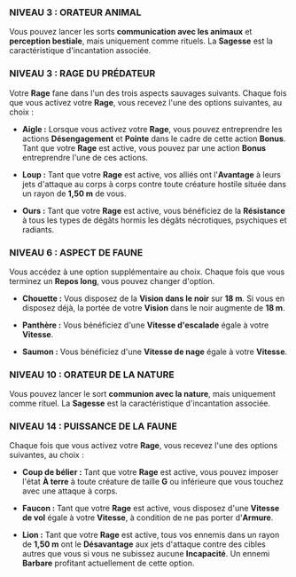 

### NIVEAU 3 : ORATEUR ANIMAL

Vous pouvez lancer les sorts **communication avec les animaux** et **perception bestiale**, mais uniquement comme rituels. La **Sagesse** est la caractéristique d'incantation associée.

### NIVEAU 3 : RAGE DU PRÉDATEUR

Votre **Rage** fane dans l'un des trois aspects sauvages suivants. Chaque fois que vous activez votre **Rage**, vous recevez l'une des options suivantes, au choix :

- **Aigle :** Lorsque vous activez votre **Rage**, vous pouvez entreprendre les actions **Désengagement** et **Pointe** dans le cadre de cette action **Bonus**. Tant que votre **Rage** est active, vous pouvez par une action **Bonus** entreprendre l'une de ces actions.

- **Loup :** Tant que votre **Rage** est active, vos alliés ont l'**Avantage** à leurs jets d'attaque au corps à corps contre toute créature hostile située dans un rayon de **1,50 m** de vous.

- **Ours :** Tant que votre **Rage** est active, vous bénéficiez de la **Résistance** à tous les types de dégâts hormis les dégâts nécrotiques, psychiques et radiants.


### NIVEAU 6 : ASPECT DE FAUNE

Vous accédez à une option supplémentaire au choix. Chaque fois que vous terminez un **Repos long**, vous pouvez changer d'option.

- **Chouette :** Vous disposez de la **Vision dans le noir** sur **18 m**. Si vous en disposez déjà, la portée de votre **Vision** dans le noir augmente de **18 m**.

- **Panthère :** Vous bénéficiez d'une **Vitesse d'escalade** égale à votre **Vitesse**.

- **Saumon :** Vous bénéficiez d'une **Vitesse de nage** égale à votre **Vitesse**.


### NIVEAU 10 : ORATEUR DE LA NATURE

Vous pouvez lancer le sort **communion avec la nature**, mais uniquement comme rituel. La **Sagesse** est la caractéristique d'incantation associée.

### NIVEAU 14 : PUISSANCE DE LA FAUNE

Chaque fois que vous activez votre **Rage**, vous recevez l'une des options suivantes, au choix :

- **Coup de bélier :** Tant que votre **Rage** est active, vous pouvez imposer l'état **À terre** à toute créature de taille **G** ou inférieure que vous touchez avec une attaque à corps.

- **Faucon :** Tant que votre **Rage** est active, vous disposez d'une **Vitesse de vol** égale à votre **Vitesse**, à condition de ne pas porter d'**Armure**.

- **Lion :** Tant que votre **Rage** est active, tous vos ennemis dans un rayon de **1,50 m** ont le **Désavantage** aux jets d'attaque contre des cibles autres que vous si vous ne subissez aucune **Incapacité**. Un ennemi **Barbare** profitant actuellement de cette option.
